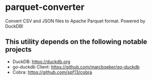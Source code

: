 # parquet-converter

Convert CSV and JSON files to Apache Parquet format. Powered by DuckDB!

## This utility depends on the following notable projects

- DuckDB: https://duckdb.org
- go-duckdb Client: https://github.com/marcboeker/go-duckdb
- Cobra: https://github.com/spf13/cobra

